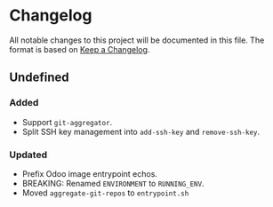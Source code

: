 # Changelog

All notable changes to this project will be documented in this file. The format is based on [Keep a Changelog](https://keepachangelog.com/en/1.1.0/).

## Undefined

### Added

* Support `git-aggregator`.
* Split SSH key management into `add-ssh-key` and `remove-ssh-key`.

### Updated

* Prefix Odoo image entrypoint echos.
* BREAKING: Renamed `ENVIRONMENT` to `RUNNING_ENV`.
* Moved `aggregate-git-repos` to `entrypoint.sh`
